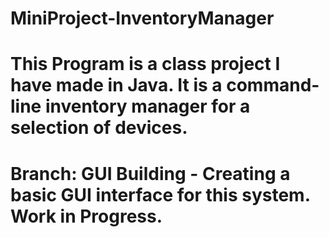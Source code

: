 # MiniProject-InventoryManager
# This Program is a class project I have made in Java. It is a command-line inventory manager for a selection of devices.
# Branch: GUI Building - Creating a basic GUI interface for this system. Work in Progress.
